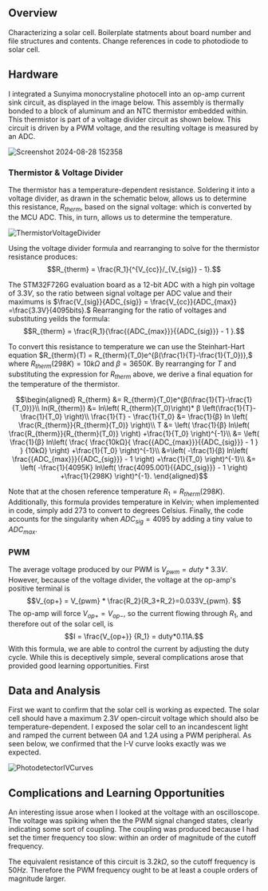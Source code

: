 ## Overview

Characterizing a solar cell.
Boilerplate statments about board number and file structures and contents.
Change references in code to photodiode to solar cell.

## Hardware

I integrated a Sunyima monocrystaline photocell into an op-amp current sink circuit, as displayed in the image below. This assembly is thermally bonded to a block of aluminum and an NTC thermistor embedded within. This thermistor is part of a voltage divider circuit as shown below. This circuit is driven by a PWM voltage, and the resulting voltage is measured by an ADC.

![Screenshot 2024-08-28 152358](https://github.com/user-attachments/assets/116e98ca-957e-4f38-9b37-ed2189bee114)

### Thermistor & Voltage Divider

The thermistor has a temperature-dependent resistance. Soldering it into a voltage divider, as drawn in the schematic below, allows us to determine this resistance, $R_{therm}$, based on the signal voltage: which is converted by the MCU ADC. This, in turn, allows us to determine the temperature. 

![ThermistorVoltageDivider](https://github.com/user-attachments/assets/f40c534d-8090-41e2-b559-adecb36d4ffd)

 Using the voltage divider formula and rearranging to solve for the thermistor resistance produces:
$$R_{therm} = \frac{R_1}{^{V_{cc}}/_{V_{sig}} - 1}.$$

The STM32F726G evaluation board as a 12-bit ADC with a high pin voltage of $3.3 V$, so the ratio between signal voltage per ADC value and their maximums is $\frac{V_{sig}}{ADC_{sig}} = \frac{V_{cc}}{ADC_{max}} =\frac{3.3V}{4095bits}.$ Rearranging for the ratio of voltages and substituting yeilds the formula:
$$R_{therm} = \frac{R_1}{\frac{{ADC_{max}}}{{ADC_{sig}}} - 1 }.$$

To convert this resistance to temperature we can use the Steinhart-Hart equation $R_{therm}(T) = R_{therm}(T_0)e^{β(\frac{1}{T}-\frac{1}{T_0})},$ where $R_{therm}(298K)=10kΩ$ and $β = 3650K.$ By rearranging for $T$ and substituting the expression for $R_{therm}$ above, we derive a final equation for the temperature of the thermistor. 

$$\begin{aligned} 
R_{therm} &= R_{therm}(T_0)e^{β(\frac{1}{T}-\frac{1}{T_0})}\\
ln(R_{therm}) 	&= ln\left( R_{therm}(T_0)\right)* β \left(\frac{1}{T}-\frac{1}{T_0} \right)\\
\frac{1}{T}   -   \frac{1}{T_0}    &=   \frac{1}{β}   ln   \left(   \frac{R_{therm}}{R_{therm}(T_0)}   \right)\\
 T &= \left(   \frac{1}{β} ln\left(   \frac{R_{therm}}{R_{therm}(T_0)}   \right)  +\frac{1}{T_0} \right)^{-1}\\
 &= \left(   \frac{1}{β} ln\left(   \frac{ \frac{10kΩ}{   \frac{{ADC_{max}}}{{ADC_{sig}}}   - 1 } }   {10kΩ}   \right)  +\frac{1}{T_0} \right)^{-1}\\
 &=\left(   -\frac{1}{β} ln\left(   \frac{{ADC_{max}}}{{ADC_{sig}}}    - 1 \right)  +\frac{1}{T_0} \right)^{-1}\\
 &= \left(   -\frac{1}{4095K} ln\left(   \frac{4095.001}{{ADC_{sig}}}    - 1 \right)  +\frac{1}{298K} \right)^{-1}.
\end{aligned}$$

Note that at the chosen reference temperature $R_1=R_{therm}(298K)$. Additionally, this formula provides temperature in Kelvin; when implemented in code, simply add $273$ to convert to degrees Celsius. Finally, the code accounts for the singularity when $ADC_{sig}=4095$ by adding a tiny value to $ADC_{max}$. 

### PWM

The average voltage produced by our PWM is $V_{pwm} = duty * 3.3V.$ However, because of the voltage divider, the voltage at the op-amp's positive terminal is 
$$V_{op+} = V_{pwm} * \frac{R_2}{R_3+R_2}=0.033V_{pwm}. $$
The op-amp will force $V_{op+} = V_{op-},$ so the current flowing through $R_1,$ and therefore out of the solar cell, is
$$I = \frac{V_{op+}} {R_1} = duty*0.11A.$$ 
With this formula, we are able to control the current by adjusting the duty cycle. While this is deceptively simple, several complications arose that provided good learning opportunities. First 

## Data and Analysis
First we want to confirm that the solar cell is working as expected. The solar cell should have a maximum $2.3V$ open-circuit voltage which should also be temperature-dependent. I exposed the solar cell to an incandescent light and ramped the current between $0A$ and $1.2A$ using a PWM peripheral. As seen below, we confirmed that the I-V curve looks exactly was we expected. 

![PhotodetectorIVCurves](https://github.com/user-attachments/assets/61125fdc-d8a9-4139-8044-dfcc7ab7b92a)

## Complications and Learning Opportunities

An interesting issue arose when I looked at the voltage with an oscilloscope. The voltage was spiking when the the PWM signal changed states, clearly indicating some sort of coupling. The coupling was produced because I had set the timer frequency too slow: within an order of magnitude of the cutoff frequency. 

The equivalent resistance of this circuit is $3.2kΩ,$ so the cutoff frequency is $50Hz.$ Therefore the PWM frequency ought to be at least a couple orders of magnitude larger. 


